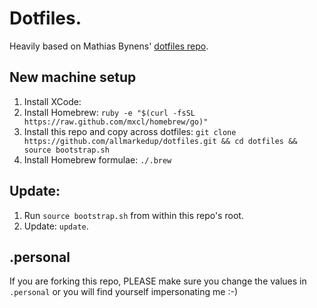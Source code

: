 Dotfiles.
===============================

Heavily based on Mathias Bynens' [dotfiles repo](https://github.com/mathiasbynens/dotfiles).

New machine setup
-----------------

1. Install XCode:
2. Install Homebrew: `ruby -e "$(curl -fsSL https://raw.github.com/mxcl/homebrew/go)"`
3. Install this repo and copy across dotfiles: `git clone https://github.com/allmarkedup/dotfiles.git && cd dotfiles && source bootstrap.sh`
4. Install Homebrew formulae: `./.brew`

Update:
-------

1. Run `source bootstrap.sh` from within this repo's root.
2. Update: `update`.

.personal
----------

If you are forking this repo, PLEASE make sure you change the values in `.personal` or you will find yourself impersonating me :-) 

